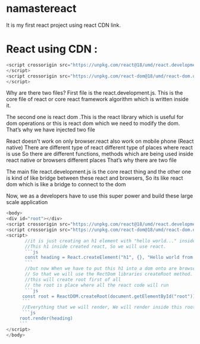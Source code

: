# namastereact
It is my first react project using react CDN link.
# React using CDN :
```js
<script crossorigin src="https://unpkg.com/react@18/umd/react.development.js">
</script>
<script crossorigin src="https://unpkg.com/react-dom@18/umd/react-dom.development.js">
</script>
```
Why are there two files?
First file is the react.development.js. This is the core file of react or core react framework algorithm which is written inside it.

The second one is react dom .This is the react library which is useful for dom operations or this is react dom which we need to modify the dom.
That’s why we have injected two file

React doesn't work on only browser.react also work on mobile phone (React native)
There are different type of react different type of places where  react is use
So there are different functions, methods which are being used inside react native or browsers different places That’s why there are two file

The main file react.development.js is the core react thing and the other one is kind of like bridge between these react and browsers, So its like react dom which is like a bridge to connect to the dom

Now, we as a developers have to use this super power and build these large scale application
```js
<body>
<div id="root"></div>
<script crossorigin src="https://unpkg.com/react@18/umd/react.development.js"></script>
<script crossorigin src="https://unpkg.com/react-dom@18/umd/react-dom.development.js"></script>
<script>
       //it is just creating an h1 element with "hello world..." inside react, That is a core react thing.
       //This h1 inside created react, So we will use react.
       ```js
       const heading = React.createElement("h1", {}, "Hello world from react")
       ```
       //but now When we have to put this h1 into a dom onto are browsers,
       // So that we will use the RectDom libraries createRoot method.
       //this will create root first of all
       // the root is place where all the react code will run
       ```js
      const root = ReactDOM.createRoot(document.getElementById("root"))
      ```
      //Everything that we will render, We will render inside this root
      ```js
     root.render(heading)
     ```
</script>
</body>
```
